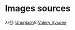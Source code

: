 # Images sources

사진: <a href="https://unsplash.com/ko/%EC%82%AC%EC%A7%84/%EB%B0%A4%EC%97%90%EB%8A%94-%EC%82%B0%EC%97%90-%EB%8F%94-%ED%85%90%ED%8A%B8-3tXhHMFvNc4?utm_content=creditCopyText&utm_medium=referral&utm_source=unsplash">Unsplash</a>의<a href="https://unsplash.com/ko/@valerysysoev?utm_content=creditCopyText&utm_medium=referral&utm_source=unsplash">Valery Sysoev</a>
